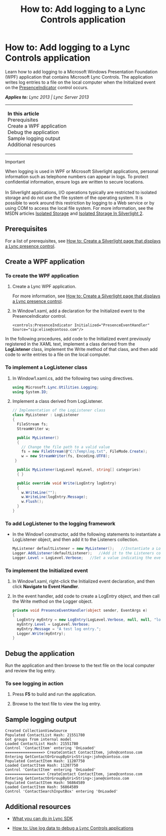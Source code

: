 ﻿---
title: 'How to: Add logging to a Lync Controls application'
TOCTitle: 'How to: Add logging to a Lync Controls application'
ms:assetid: 6a7054ab-4de6-4e20-b9d6-e84fce14ee32
ms:mtpsurl: https://msdn.microsoft.com/en-us/library/JJ933056(v=office.15)
ms:contentKeyID: 50877186
ms.date: 07/24/2014
mtps_version: v=office.15
dev_langs:
- xaml
- csharp
---

# How to: Add logging to a Lync Controls application

Learn how to add logging to a Microsoft Windows Presentation Foundation (WPF) application that contains Microsoft Lync Controls. The application writes log entries to a file on the local computer when the Initialized event on the [PresenceIndicator](presenceindicator-class-microsoft-lync-controls_1.md) control occurs.


_**Applies to:** Lync 2013 | Lync Server 2013_

<table>
<colgroup>
<col style="width: 50%" />
<col style="width: 50%" />
</colgroup>
<tbody>
<tr class="odd">
<td><p><strong>In this article</strong><br />
Prerequisites<br />
Create a WPF application<br />
Debug the application<br />
Sample logging output<br />
Additional resources</p></td>
<td></td>
</tr>
</tbody>
</table>



> [!IMPORTANT]
> <P>When logging is used in WPF or Microsoft Silverlight applications, personal information such as telephone numbers can appear in logs. To protect confidential information, ensure logs are written to secure locations.<BR><BR>In Silverlight applications, I/O operations typically are restricted to isolated storage and do not use the file system of the operating system. It is possible to work around this restriction by logging to a Web service or by using COM to access the local file system. For more information, see the MSDN articles <A href="http://go.microsoft.com/fwlink/?linkid=168185">Isolated Storage</A> and <A href="http://go.microsoft.com/fwlink/?linkid=168183">Isolated Storage In Silverlight 2</A>.</P>



## Prerequisites

For a list of prerequisites, see [How to: Create a Silverlight page that displays a Lync presence control](how-to-create-a-silverlight-page-that-displays-a-lync-presence-control.md).

## Create a WPF application

### To create the WPF application

1.  Create a Lync WPF application.
    
    For more information, see [How to: Create a Silverlight page that displays a Lync presence control](how-to-create-a-silverlight-page-that-displays-a-lync-presence-control.md).

2.  In Window1.xaml, add a declaration for the Initialized event to the PresenceIndicator control.
    
    ``` xaml
    <controls:PresenceIndicator Initialized="PresenceEventHandler" Source="sip:elise@contoso.com"/>
    ```

In the following procedures, add code to the Initialized event previously registered in the XAML text, implement a class derived from the **LogListener** class, implement the Write method of that class, and then add code to write entries to a file on the local computer.

### To implement a LogListener class

1.  In Window1.xaml.cs, add the following two using directives.
    
    ``` csharp
    using Microsoft.Lync.Utilities.Logging;
    using System.IO;
    ```

2.  Implement a class derived from LogListener.
    
    ``` csharp
    // Implementation of the LogListener class
    class MyListener : LogListener
    {
      FileStream fs;
      StreamWriter w;
    
      public MyListener()
      {
        // Change the file path to a valid value
        fs = new FileStream(@"C:\Temp\log.txt", FileMode.Create);
        w = new StreamWriter(fs, Encoding.UTF8);
     }
    
      public MyListener(LogLevel myLevel, string[] categories)
      { }
    
      public override void Write(LogEntry logEntry)
      {
        w.WriteLine("");
        w.WriteLine(logEntry.Message);
        w.Flush();
      }
    }
    ```

### To add LogListener to the logging framework

  - In the Window1 constructor, add the following statements to instantiate a LogListener object, and then add it to the Listeners collection.
    
    ``` csharp
    MyListener defaultListener = new MyListener();   //Instantiate a LogListener object.
    Logger.AddListener(defaultListener);   //Add it to the Listeners collection.
    Logger.Level = LogLevel.Verbose;   //Set a value indicating the event types to be logged.
    ```

### To implement the Initialized event

1.  In Window1.xaml, right-click the Initialized event declaration, and then click **Navigate to Event Handler**.

2.  In the event handler, add code to create a LogEntry object, and then call the Write method on the Logger object.
    
    ``` csharp
    private void PresenceEventHandler(object sender, EventArgs e)
    {
      LogEntry myEntry = new LogEntry(LogLevel.Verbose, null, null, "log text");
      myEntry.Level = LogLevel.Verbose;
      myEntry.Message = "A test log entry.";
      Logger.Write(myEntry);
    }
    ```

## Debug the application

Run the application and then browse to the text file on the local computer and review the log entry.

### To see logging in action

1.  Press **F5** to build and run the application.

2.  Browse to the text file to view the log entry.

## Sample logging output

    Created CollectionViewSource
    Populated ContactList Hash: 21551780
    Got groups from internal model
    Loaded ContactList Hash: 21551780
    Control 'ContactItem' entering 'OnLoaded'
    =================> CreateContact ContactItem, john@contoso.com
    Entering GetContactOrGroupByUri<String>:john@contoso.com
    Populated ContactItem Hash: 11207750
    Loaded ContactItem Hash: 11207750
    Control 'ContactItem' entering 'OnLoaded'
    =================> CreateContact ContactItem, jane@contoso.com
    Entering GetContactOrGroupByUri<String>:jane@contoso.com
    Populated ContactItem Hash: 56864589
    Loaded ContactItem Hash: 56864589
    Control 'ContactSearchInputBox' entering 'OnLoaded'

## Additional resources

  - [What you can do in Lync SDK](what-you-can-do-in-lync-sdk.md)

  - [How to: Use log data to debug a Lync Controls applications](how-to-use-log-data-to-debug-a-lync-controls-applications.md)

